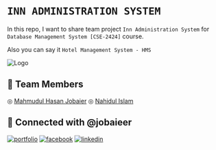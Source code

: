 
# ``INN ADMINISTRATION SYSTEM``

In this repo, I want to share team project ``Inn Administration System`` for ``Database Management System [CSE-2424]`` course.


Also you can say it ``Hotel Management System - HMS``

![Logo](https://i.pinimg.com/originals/2d/5c/1f/2d5c1f99e4ff5795f8741a1a71ceb931.gif)
## 👨 Team Members
◎ [Mahmudul Hasan Jobaier](https://github.com/jobaieer)
◎ [Nahidul Islam](https://github.com/nahidul13)

## 🔗 Connected with @jobaieer
[![portfolio](https://img.shields.io/badge/my_portfolio-000?style=for-the-badge&logo=ko-fi&logoColor=white)](https://tinyurl.com/jobaieer)
[![facebook](https://img.shields.io/badge/facebook-316FF6?style=for-the-badge&logo=facebook&logoColor=white)](https://twitter.com/jobaieerofficial)
[![linkedin](https://img.shields.io/badge/linkedin-0A66C2?style=for-the-badge&logo=linkedin&logoColor=white)](https://www.linkedin.com/in/jobaieer)
